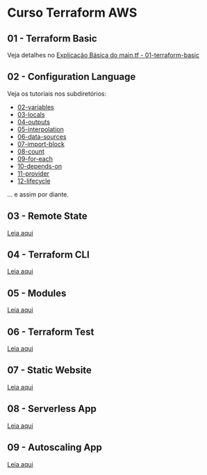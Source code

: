 # Curso Terraform AWS

## 01 - Terraform Basic

Veja detalhes no [Explicação Básica do main.tf - 01-terraform-basic](01-terraform-basic/README.md)

## 02 - Configuration Language

Veja os tutoriais nos subdiretórios:

- [02-variables](02-configuration-language/02-variables/README.md)
- [03-locals](02-configuration-language/03-locals/README.md)
- [04-outputs](02-configuration-language/04-outputs/README.md)
- [05-interpolation](02-configuration-language/05-interpolation/README.md)
- [06-data-sources](02-configuration-language/06-data-sources/README.md)
- [07-import-block](02-configuration-language/07-import-block/README.md)
- [08-count](02-configuration-language/08-count/README.md)
- [09-for-each](02-configuration-language/09-for-each/README.md)
- [10-depends-on](02-configuration-language/10-depends-on/README.md)
- [11-provider](02-configuration-language/11-provider/README.md)
- [12-lifecycle](02-configuration-language/12-lifecycle/README.md)

... e assim por diante.

## 03 - Remote State

[Leia aqui](03-remote-state/README.md)

## 04 - Terraform CLI

[Leia aqui](04-terraform-cli/README.md)

## 05 - Modules

[Leia aqui](05-modules/README.md)

## 06 - Terraform Test

[Leia aqui](06-terraform-test/README.md)

## 07 - Static Website

[Leia aqui](07-static-website/README.md)

## 08 - Serverless App

[Leia aqui](08-serverless-app/README.md)

## 09 - Autoscaling App

[Leia aqui](09-autoscaling-app/README.md)
